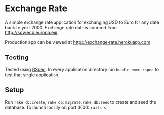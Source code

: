 # Exchange Rate

A simple exchange rate application for exchanging USD to Euro for any date back to year 2000.
Exchange rate date is sourced from http://sdw.ecb.europa.eu/

Production app can be viewed at https://exchange-rate.herokuapp.com

## Testing

Tested using [RSpec](http://rspec.info/). In every application directory 
run `bundle exec rspec` to test that single application.

## Setup

Run `rake db:create`, `rake db:migrate`, `rake db:seed` to create and seed the database.
To launch locally on port:3000: `rails s`
